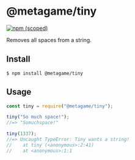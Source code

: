 # @metagame/tiny

[![npm (scoped)](https://img.shields.io/npm/v/@metagame/tiny.svg)](https://www.npmjs.com/package/@metagame/tiny)

Removes all spaces from a string.

## Install

```
$ npm install @metagame/tiny
```

## Usage

```js
const tiny = require("@metagame/tiny");

tiny("So much space!");
//=> "Somuchspace!"

tiny(1337);
//=> Uncaught TypeError: Tiny wants a string!
//    at tiny (<anonymous>:2:41)
//    at <anonymous>:1:1
```

